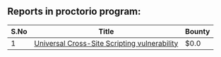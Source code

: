 ## Reports in proctorio program:
| S.No | Title | Bounty |
| ---- | ----- | ------ |
| 1 | [Universal Cross-Site Scripting vulnerability](https://hackerone.com/reports/1326264) | $0.0 |